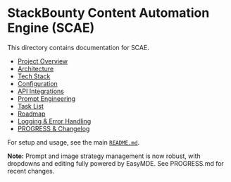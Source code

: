 # StackBounty Content Automation Engine (SCAE)

This directory contains documentation for SCAE.

- [Project Overview](./PROJECT_OVERVIEW.md)
- [Architecture](./ARCHITECTURE.md)
- [Tech Stack](./TECH_STACK.md)
- [Configuration](./CONFIGURATION.md)
- [API Integrations](./API_INTEGRATIONS.md)
- [Prompt Engineering](./PROMPT_ENGINEERING.md)
- [Task List](./TASK_LIST.md)
- [Roadmap](./ROADMAP.md)
- [Logging & Error Handling](./LOGGING_ERROR_HANDLING.md)
- [PROGRESS & Changelog](../PROGRESS.md)

For setup and usage, see the main [`README.md`](../README.md).

**Note:** Prompt and image strategy management is now robust, with dropdowns and editing fully powered by EasyMDE. See PROGRESS.md for recent changes.
